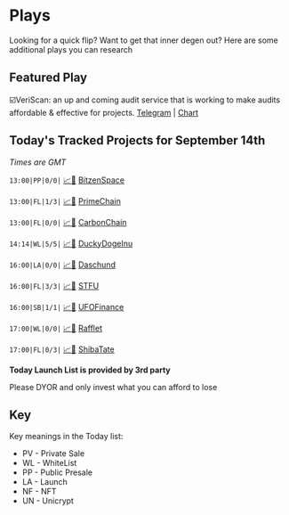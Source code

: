 
# Plays

Looking for a quick flip? Want to get that inner degen out? Here are some additional plays you can research

## Featured Play

☑️VeriScan: an up and coming audit service that is working to make audits affordable & effective for projects. 
[Telegram](https://t.me/Veriscan) | [Chart](https://app.nexuscrypto.com/token/bsc/0x4d4b0dbee472ac7440695a94b9e0ec87989a8d43) 

## Today's Tracked Projects for September 14th
_Times are GMT_


`13:00|PP|0/0|` [📈](https://app.nexuscrypto.com/token/bsc/0xdacc0417add48b63cbefb77efbe4a3801aad51ba)[📲](https://www.pinksale.finance/launchpad/0x7df5181c7529E06A218aF49953F398f9012A9d6b?chain=BSC) [BitzenSpace](https://t.me/BitzenSpace)

`13:00|FL|1/3|` [📈](https://app.nexuscrypto.com/token/bsc/0x933ae540ca1096e44e9e57a88d616f01d043e48b)[📲](https://www.pinksale.finance/launchpad/0x7a79C87efE67bAC404f63E6b8D4eBE2E34c1Aa73?chain=BSC) [PrimeChain](https://t.me/Prime_Chain)

`13:00|FL|0/0|` [📈](https://app.nexuscrypto.com/token/bsc/0xa9bc4d368e356e209b368274e3477930e7142c12)[📲](https://www.pinksale.finance/launchpad/0xB0fF3577778c5D0293769903A6DB2b9e94f7d07C?chain=BSC) [CarbonChain](https://t.me/CarbonChainEN)

`14:14|WL|5/5|` [📈](https://app.nexuscrypto.com/token/bsc/0x19f9b304814be2f713ded232fbab07ad637feccc)[📲](https://www.pinksale.finance/launchpad/0xCC6Ae20d6CfE3c8cF1CA36f9a9C98333892Bbf10?chain=BSC) [DuckyDogeInu](https://t.me/DuckyDogeInu)

`16:00|LA|0/0|` [📈](https://app.nexuscrypto.com/token/bsc/0x1e888338623c910463ba7d1c67659140fad09e9e)[📲](https://www.pinksale.finance/launchpad/0x002926C5f76dd5f5c01d04E1FDEA405Aa6f88158?chain=BSC) [Daschund](https://t.me/dachshundglobal)

`16:00|FL|3/3|` [📈](https://app.nexuscrypto.com/token/bsc/0x4d0cc4786b383e2c7846ba994546b85954924802)[📲](https://www.pinksale.finance/launchpad/0x4d03888405c5AE2afeE9775c3bB2b7C7d5189319?chain=BSC) [STFU](https://t.me/stfu_labs)

`16:00|SB|1/1|` [📈](https://app.nexuscrypto.com/token/bsc/0x6215740e2f1a450550d3a3380f6c563c90f0d016)[📲](https://www.pinksale.finance/launchpad/0x9161CF7fa4a2a1bD139a9207153E0dAeFCcFAd19?chain=BSC) [UFOFinance](http://discord.gg/UFOFinance)

`17:00|WL|0/0|` [📈](https://app.nexuscrypto.com/token/bsc/0xd1fd08dbfd25fc108e8a72d90fce27e518144edf)[📲](https://gempad.app/special/0x716183417E06d59aCd9911A4Fa269fb3D72694C4?chainId=56) [Rafflet](https://t.me/RAFFLET_Official)

`17:00|FL|0/3|` [📈](https://app.nexuscrypto.com/token/bsc/0xc2c57cc3c40a75300a8dc6a958d727a38e6e1a30)[📲](https://www.pinksale.finance/launchpad/0x1af3607BaEB0D8ba86BccE44Eee9dF339E3774e6?chain=BSC) [ShibaTate](https://t.me/shibatate)


**Today Launch List is provided by 3rd party**

Please DYOR and only invest what you can afford to lose

## Key
Key meanings in the Today list:

- PV - Private Sale
- WL - WhiteList
- PP - Public Presale
- LA - Launch
- NF - NFT
- UN - Unicrypt